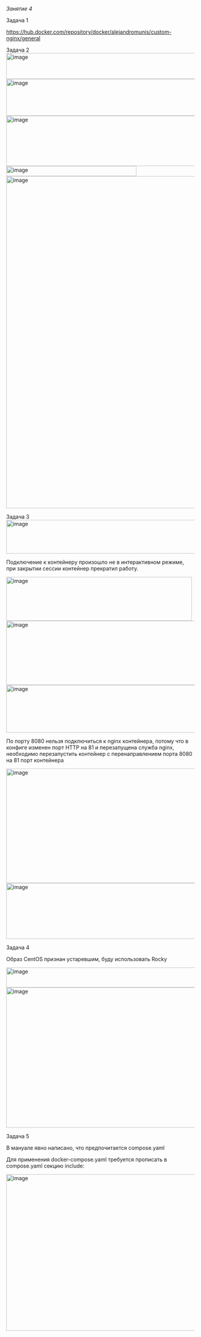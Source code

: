 
_Занятие 4_

Задача 1

https://hub.docker.com/repository/docker/alejandromunis/custom-nginx/general

Задача 2
<img width="1389" height="69" alt="image" src="https://github.com/user-attachments/assets/fce51dc0-a025-4a58-8889-e61b7ca6bee2" />
<img width="1342" height="98" alt="image" src="https://github.com/user-attachments/assets/16472253-ebdc-4658-b99e-16c5483a964a" />
<img width="1666" height="134" alt="image" src="https://github.com/user-attachments/assets/ffd952dc-8380-4c21-83a4-f5107f4eca1c" />
<img width="348" height="27" alt="image" src="https://github.com/user-attachments/assets/ed38fd00-85d9-47d2-a568-1e145f6f6417" />
<img width="1110" height="885" alt="image" src="https://github.com/user-attachments/assets/f693868a-6b29-486f-9efc-282ec9622608" />

Задача 3
<img width="1162" height="90" alt="image" src="https://github.com/user-attachments/assets/e57d84cd-0a47-4486-9c08-e11b99bd7aff" />

Подключение к контейнеру произошло не в интерактивном режиме, при закрытии сессии контейнер прекратил работу.

<img width="496" height="117" alt="image" src="https://github.com/user-attachments/assets/fa5f5f4c-eea2-42a5-8528-ce88c8f52f42" />
<img width="583" height="171" alt="image" src="https://github.com/user-attachments/assets/f72ebb16-4938-496e-9e72-b13c1820a09d" />
<img width="511" height="127" alt="image" src="https://github.com/user-attachments/assets/f426dba1-2105-451c-9640-255b0af05a92" />

По порту 8080 нельзя подключиться к nginx контейнера, потому что в конфиге изменен порт HTTP на 81 и перезапущена служба nginx, необходимо перезапустить контейнер с перенаправлением порта 8080 на 81 порт контейнера

<img width="1670" height="305" alt="image" src="https://github.com/user-attachments/assets/67c1b8ce-b9b9-458d-bff5-fd1c64ccbc6d" />

<img width="1518" height="149" alt="image" src="https://github.com/user-attachments/assets/71eaec6c-6d6b-44d8-b267-62ef43d86c05" />

Задача 4

Образ CentOS признан устаревшим, буду использовать Rocky

<img width="784" height="53" alt="image" src="https://github.com/user-attachments/assets/7cbb6b13-ed5d-416b-8dca-c0713ca43a49" />

<img width="1570" height="374" alt="image" src="https://github.com/user-attachments/assets/66059719-1e0f-4634-9dde-cfcb28ae4b72" />

Задача 5

В мануале явно написано, что предпочитается compose.yaml 

Для применения docker-compose.yaml требуется прописать в compose.yaml секцию include:

<img width="1373" height="417" alt="image" src="https://github.com/user-attachments/assets/dfb0cd81-eb44-4a21-8f9c-4fe874a39c99" />

